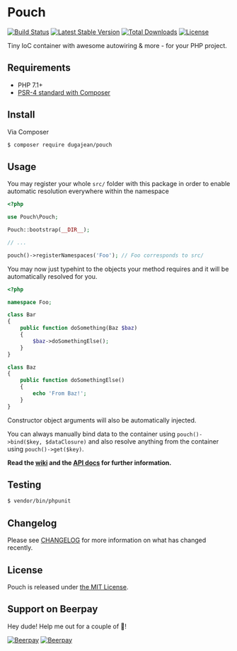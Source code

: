 # Pouch

[![Build Status](https://travis-ci.org/dugajean/pouch.svg?branch=master)](https://travis-ci.org/dugajean/pouch) 
[![Latest Stable Version](https://poser.pugx.org/dugajean/pouch/v/stable)](https://packagist.org/packages/dugajean/pouch) 
[![Total Downloads](https://poser.pugx.org/dugajean/pouch/downloads)](https://packagist.org/packages/dugajean/pouch) 
[![License](https://poser.pugx.org/dugajean/pouch/license)](https://packagist.org/packages/dugajean/pouch) 

Tiny IoC container with awesome autowiring & more - for your PHP project.

## Requirements

- PHP 7.1+
- [PSR-4 standard with Composer](https://getcomposer.org/doc/04-schema.md#psr-4)

## Install

Via Composer

```bash
$ composer require dugajean/pouch
```

## Usage

You may register your whole `src/` folder with this package in order to enable automatic resolution everywhere within the namespace

```php
<?php

use Pouch\Pouch;

Pouch::bootstrap(__DIR__);

// ...

pouch()->registerNamespaces('Foo'); // Foo corresponds to src/
```

You may now just typehint to the objects your method requires and it will be automatically resolved for you.

```php
<?php

namespace Foo;

class Bar
{
    public function doSomething(Baz $baz)
    {
        $baz->doSomethingElse();
    }
}

class Baz
{
    public function doSomethingElse()
    {
        echo 'From Baz!';
    }
}
```

Constructor object arguments will also be automatically injected.

You can always manually bind data to the container using `pouch()->bind($key, $dataClosure)` and also resolve anything from the container using `pouch()->get($key)`.

**Read the [wiki](https://github.com/dugajean/pouch/wiki) and the [API docs](https://dugajean.github.io/pouch/) for further information.**

## Testing

```bash
$ vendor/bin/phpunit
```

## Changelog

Please see [CHANGELOG](CHANGELOG.md) for more information on what has changed recently.

## License
Pouch is released under [the MIT License](LICENSE).

## Support on Beerpay
Hey dude! Help me out for a couple of :beers:!

[![Beerpay](https://beerpay.io/dugajean/pouch/badge.svg?style=beer-square)](https://beerpay.io/dugajean/pouch)  [![Beerpay](https://beerpay.io/dugajean/pouch/make-wish.svg?style=flat-square)](https://beerpay.io/dugajean/pouch?focus=wish)
